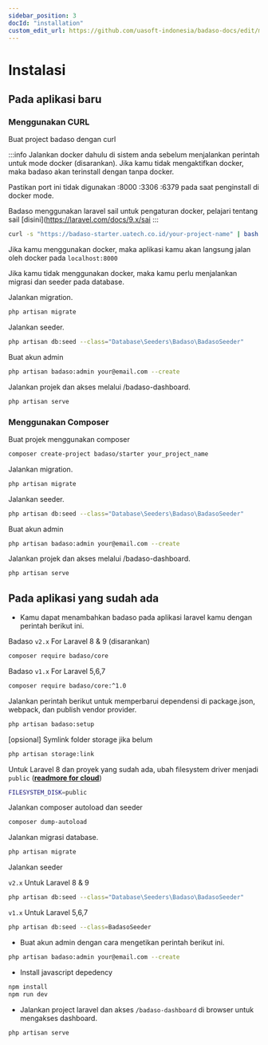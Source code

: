 ```yaml
---
sidebar_position: 3
docId: "installation"
custom_edit_url: https://github.com/uasoft-indonesia/badaso-docs/edit/main/i18n/id/docusaurus-plugin-content-docs/current/getting-started/installation.md
---
```


# Instalasi

## Pada aplikasi baru 

### Menggunakan CURL

Buat project badaso dengan curl

:::info
Jalankan docker dahulu di sistem anda sebelum menjalankan perintah untuk mode docker (disarankan). Jika kamu tidak mengaktifkan docker, maka badaso akan terinstall dengan tanpa docker.

Pastikan port ini tidak digunakan :8000 :3306 :6379 pada saat penginstall di docker mode.

Badaso menggunakan laravel sail untuk pengaturan docker, pelajari tentang sail [disini](https://laravel.com/docs/9.x/sai
:::

```bash
curl -s "https://badaso-starter.uatech.co.id/your-project-name" | bash
```

Jika kamu menggunakan docker, maka aplikasi kamu akan langsung jalan oleh docker pada `localhost:8000`

Jika kamu tidak menggunakan docker, maka kamu perlu menjalankan migrasi dan seeder pada database.

Jalankan migration.
```bash
php artisan migrate
 ```

Jalankan seeder.
```bash
php artisan db:seed --class="Database\Seeders\Badaso\BadasoSeeder"
```

Buat akun admin 
```bash
php artisan badaso:admin your@email.com --create
```

Jalankan projek dan akses melalui /badaso-dashboard.
```bash
php artisan serve
```

### Menggunakan Composer

Buat projek menggunakan composer

```bash
composer create-project badaso/starter your_project_name
```

Jalankan migration.
```bash
php artisan migrate
 ```

Jalankan seeder.
```bash
php artisan db:seed --class="Database\Seeders\Badaso\BadasoSeeder"
```

Buat akun admin 
```bash
php artisan badaso:admin your@email.com --create
```

Jalankan projek dan akses melalui /badaso-dashboard.
```bash
php artisan serve
```

## Pada aplikasi yang sudah ada

- Kamu dapat menambahkan badaso pada aplikasi laravel kamu dengan perintah berikut ini.

Badaso `v2.x` For Laravel 8 & 9 (disarankan)

```bash
composer require badaso/core
```

Badaso `v1.x` For Laravel 5,6,7

```bash
composer require badaso/core:^1.0
```

Jalankan perintah berikut untuk memperbarui dependensi di package.json, webpack, dan publish vendor provider.

```bash
php artisan badaso:setup
```

[opsional] Symlink folder storage jika belum

```bash
php artisan storage:link
```

Untuk Laravel 8 dan proyek yang sudah ada, ubah filesystem driver menjadi `public` (**[readmore for cloud](/core-concept/storage)**)

```bash
FILESYSTEM_DISK=public
```

Jalankan composer autoload dan seeder

```bash
composer dump-autoload
```

Jalankan migrasi database.

```bash
php artisan migrate
```

Jalankan seeder

`v2.x` Untuk Laravel 8 & 9

```bash
php artisan db:seed --class="Database\Seeders\Badaso\BadasoSeeder"
```

`v1.x` Untuk Laravel 5,6,7

```bash
php artisan db:seed --class=BadasoSeeder
```

- Buat akun admin dengan cara mengetikan perintah berikut ini.

```bash
php artisan badaso:admin your@email.com --create
```

- Install javascript depedency

```bash
npm install
npm run dev
```

- Jalankan project laravel dan akses `/badaso-dashboard` di browser untuk mengakses dashboard.

```bash
php artisan serve
```

